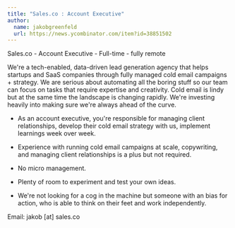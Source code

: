 ```yaml
---
title: "Sales.co : Account Executive"
author:
  name: jakobgreenfeld
  url: https://news.ycombinator.com/item?id=38851502
---
```

Sales.co - Account Executive - Full-time - fully remote

We&#x27;re a tech-enabled, data-driven lead generation agency that helps startups and SaaS companies through fully managed cold email campaigns + strategy. We are serious about automating all the boring stuff so our team can focus on tasks that require expertise and creativity. Cold email is lindy but at the same time the landscape is changing rapidly. We&#x27;re investing heavily into making sure we&#x27;re always ahead of the curve.

- As an account executive, you&#x27;re responsible for managing client relationships, develop their cold email strategy with us, implement learnings week over week.

- Experience with running cold email campaigns at scale, copywriting, and managing client relationships is a plus but not required.

- No micro management.

- Plenty of room to experiment and test your own ideas.

- We&#x27;re not looking for a cog in the machine but someone with an bias for action, who is able to think on their feet and work independently.

Email: jakob [at] sales.co
